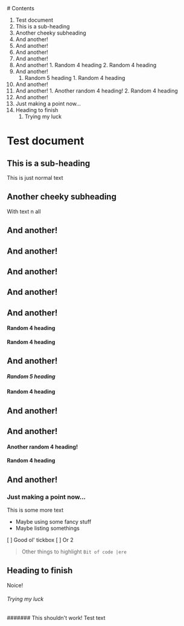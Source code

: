 <a name="start-of-contents" />
# Contents

 1. Test document
  1. This is a sub-heading
  2. Another cheeky subheading
  3. And another!
  4. And another!
  5. And another!
  6. And another!
  7. And another!
    1. Random 4 heading
    2. Random 4 heading
  8. And another!
     1. Random 5 heading
    1. Random 4 heading
  9. And another!
  10. And another!
    1. Another random 4 heading!
    2. Random 4 heading
  11. And another!
   1. Just making a point now...
  12. Heading to finish
      1. Trying my luck
<a name="end-of-contents" />



# Test document


## This is a sub-heading

This is just normal text

## Another cheeky subheading

With text n all

## And another!

## And another!

## And another!

## And another!

## And another!

#### Random 4 heading

#### Random 4 heading

## And another!

##### Random 5 heading

#### Random 4 heading

## And another!

## And another!

#### Another random 4 heading!

#### Random 4 heading

## And another!

### Just making a point now...

This is some more text
- Maybe using some fancy stuff
- Maybe listing somethings

[ ] Good ol' tickbox
[ ] Or 2

> Other things to highlight
`Bit of code |ere`


## Heading to finish

Noice!

###### Trying my luck

####### This shouldn't work!
Test text
